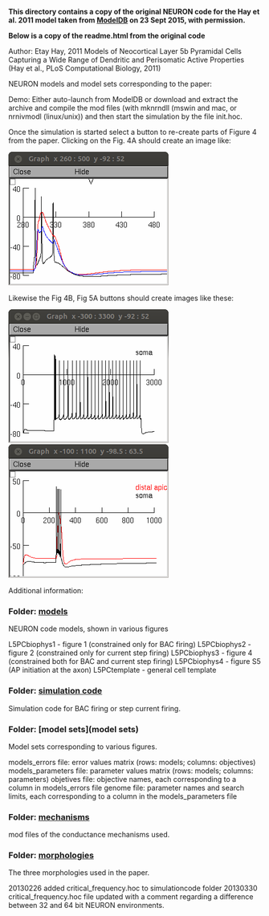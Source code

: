 **This directory contains a copy of the original NEURON code for the Hay et al. 2011 
model taken from [ModelDB](http://senselab.med.yale.edu/ModelDB/ShowModel.cshtml?model=139653) 
on 23 Sept 2015, with permission.**

**Below is a copy of the readme.html from the original code**

Author: Etay Hay, 2011
  Models of Neocortical Layer 5b Pyramidal Cells Capturing a Wide Range of
  Dendritic and Perisomatic Active Properties
  (Hay et al., PLoS Computational Biology, 2011) 

NEURON models and model sets corresponding to the paper:

Demo: Either auto-launch from ModelDB or download and extract the
archive and compile the mod files (with mknrndll (mswin and mac, or
nrnivmodl (linux/unix)) and then start the simulation by the file
init.hoc.

Once the simulation is started select a button to re-create parts of
Figure 4 from the paper.  Clicking on the Fig. 4A should create an
image like:

<img src="./screenshot1.png" alt="screenshot1.png">

Likewise the Fig 4B, Fig 5A buttons should create images like these:

<img src="./screenshot2.png" alt="screenshot2.png">

<img src="./screenshot3.png" alt="screenshot3.png">

Additional information:

### Folder: [models](models)

NEURON code models, shown in various figures

L5PCbiophys1 - figure 1 (constrained only for BAC firing)
L5PCbiophys2 - figure 2 (constrained only for current step firing)
L5PCbiophys3 - figure 4 (constrained both for BAC and current step firing)
L5PCbiophys4 - figure S5 (AP initiation at the axon)
L5PCtemplate - general cell template

### Folder: [simulation code](simulationcode)

Simulation code for BAC firing or step current firing.

### Folder: [model sets](model sets)

Model sets corresponding to various figures.
 
models_errors file: error values matrix (rows: models; columns:
     objectives)
models_parameters file: parameter values matrix (rows: models;
    columns: parameters) objetives file: objective names, each
    corresponding to a column in models_errors file
genome file: parameter names and search limits, each corresponding to
    a column in the models_parameters file
   
### Folder: [mechanisms](mechanisms)

mod files of the conductance mechanisms used.

### Folder: [morphologies](morphologies)

The three morphologies used in the paper.

20130226 added critical_frequency.hoc to simulationcode folder
20130330 critical_frequency.hoc file updated with a comment regarding
a difference between 32 and 64 bit NEURON environments.

